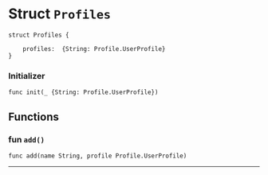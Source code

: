 # Struct `Profiles`

```cadence
struct Profiles {

    profiles:  {String: Profile.UserProfile}
}
```


### Initializer

```cadence
func init(_ {String: Profile.UserProfile})
```


## Functions

### fun `add()`

```cadence
func add(name String, profile Profile.UserProfile)
```

---
